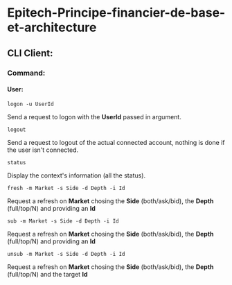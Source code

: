 # Epitech-Principe-financier-de-base-et-architecture

## CLI Client:

### Command:

#### User:

```
logon -u UserId
```
Send a request to logon with the **UserId** passed in argument.

```
logout
```
Send a request to logout of the actual connected account, nothing is done if the user isn't connected.

```
status
```
Display the context's information (all the status).

```
fresh -m Market -s Side -d Depth -i Id
```
Request a refresh on **Market** chosing the **Side** (both/ask/bid), the **Depth** (full/top/N) and providing an **Id**

```
sub -m Market -s Side -d Depth -i Id
```
Request a refresh on **Market** chosing the **Side** (both/ask/bid), the **Depth** (full/top/N) and providing an **Id**

```
unsub -m Market -s Side -d Depth -i Id
```
Request a refresh on **Market** chosing the **Side** (both/ask/bid), the **Depth** (full/top/N) and the target **Id**
